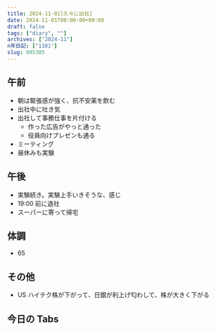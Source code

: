 ```yaml
---
title: 2024-11-01[久々に出社]
date: 2024-11-01T00:00:00+09:00
draft: false
tags: ["diary", ""]
archives: ["2024-11"]
n年日記: ["1101"]
slug: 995305
---
```


## 午前

- 朝は緊張感が強く、抗不安薬を飲む
- 出社中に吐き気
- 出社して事務仕事を片付ける
  - 作った広告がやっと通った
  - 役員向けプレゼンも通る
- ミーティング
- 昼休みも実験

## 午後

- 実験続き。実験上手いきそうな、感じ
- 19:00 前に退社
- スーパーに寄って帰宅

## 体調

- 65

## その他

- US ハイテク株が下がって、日銀が利上げ匂わして、株が大きく下がる

## 今日の Tabs
